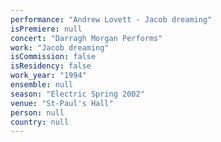 ```yaml
---
performance: "Andrew Lovett - Jacob dreaming"
isPremiere: null
concert: "Darragh Morgan Performs"
work: "Jacob dreaming"
isCommission: false
isResidency: false
work_year: "1994"
ensemble: null
season: "Electric Spring 2002"
venue: "St-Paul's Hall"
person: null
country: null
---
```


